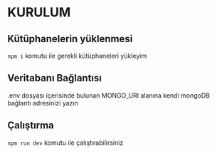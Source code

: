 # KURULUM

## Kütüphanelerin yüklenmesi
`npm i` komutu ile gerekli kütüphaneleri yükleyim

## Veritabanı Bağlantısı
.env dosyası içerisinde bulunan MONGO_URI alanına kendi mongoDB bağlantı adresinizi yazın

## Çalıştırma

`npm run dev` komutu ile çalıştırabilirsiniz
